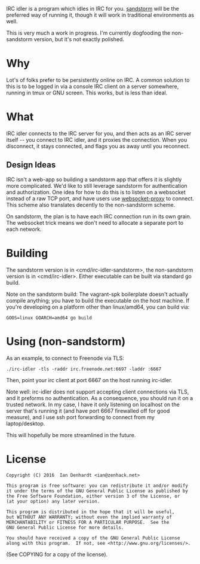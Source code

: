 IRC idler is a program which idles in IRC for you. [sandstorm][1] will
be the preferred way of running it, though it will work in traditional
environments as well.

This is very much a work in progress. I'm currently dogfooding the
non-sandstorm version, but it's not exactly polished.

# Why

Lot's of folks prefer to be persistently online on IRC. A common
solution to this is to be logged in via a console IRC client on a server
somewhere, running in tmux or GNU screen. This works, but is less than
ideal.

# What

IRC idler connects to the IRC server for you, and then acts as an IRC
server itself -- you connect to IRC idler, and it proxies the
connection. When you disconnect, it stays connected, and flags you as
away until you reconnect.

## Design Ideas

IRC isn't a web-app so building a sandstorm app that offers it is
slightly more complicated. We'd like to still leverage sandstorm for
authentication and authorization. One idea for how to do this is to
listen on a websocket instead of a raw TCP port, and have users use
[websocket-proxy][2] to connect. This scheme also translates decently
to the non-sandstorm scheme.

On sandstorm, the plan is to have each IRC connection run in its own
grain. The websocket trick means we don't need to allocate a separate
port to each network.

# Building

The sandstorm version is in <cmd/irc-idler-sandstorm>, the non-sandstorm
version is in <cmd/irc-idler>. Either executable can be built via standard go
build.

Note on the sandstorm build: The vagrant-spk boilerplate doesn't
actually compile anything; you have to build the executable on the host
machine. If you're developing on a platform other than linux/amd64, you
can build via:

    GOOS=linux GOARCH=amd64 go build

# Using (non-sandstorm)

As an example, to connect to Freenode via TLS:

    ./irc-idler -tls -raddr irc.freenode.net:6697 -laddr :6667

Then, point your irc client at port 6667 on the host running irc-idler.

Note well: irc-idler does not support accepting client connections via
TLS, and it preforms no authentication. As a consequence, you should run
it on a trusted network. In my case, I have it only listening on
localhost on the server that's running it (and have port 6667 firewalled
off for good measure), and I use ssh port forwarding to connect from my
laptop/desktop.

This will hopefully be more streamlined in the future.

# License

    Copyright (C) 2016  Ian Denhardt <ian@zenhack.net>

    This program is free software: you can redistribute it and/or modify
    it under the terms of the GNU General Public License as published by
    the Free Software Foundation, either version 3 of the License, or
    (at your option) any later version.

    This program is distributed in the hope that it will be useful,
    but WITHOUT ANY WARRANTY; without even the implied warranty of
    MERCHANTABILITY or FITNESS FOR A PARTICULAR PURPOSE.  See the
    GNU General Public License for more details.

    You should have received a copy of the GNU General Public License
    along with this program.  If not, see <http://www.gnu.org/licenses/>.

(See COPYING for a copy of the license).

[1]: https://sandstorm.io
[2]: https://github.com/zenhack/websocket-proxy
[3]: https://github.com/zenhack/go.sandstorm
